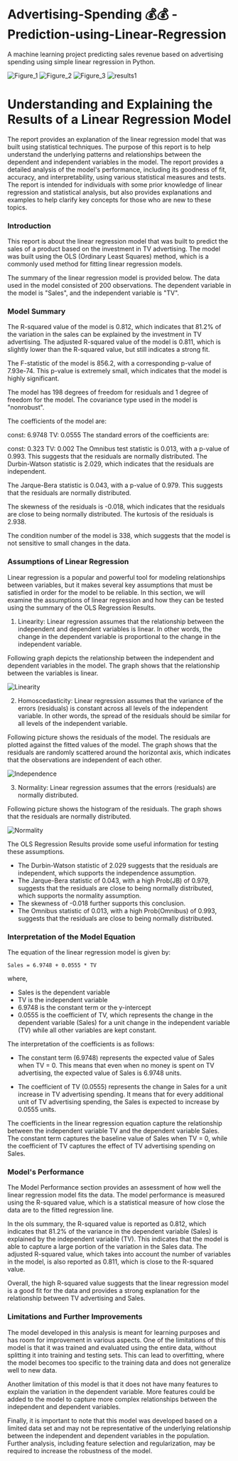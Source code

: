 # Advertising-Spending 💰💰 -Prediction-using-Linear-Regression
A machine learning project predicting sales revenue based on advertising spending using simple linear regression in Python.

![Figure_1](https://github.com/HiteshRam666/Advertising-Spending-Prediction-using-Linear-Regression/assets/116026459/683e92ef-bdda-4999-8daf-f612b617d104)
![Figure_2](https://github.com/HiteshRam666/Advertising-Spending-Prediction-using-Linear-Regression/assets/116026459/57382714-fe3b-42ca-a830-e8517c0ed755)
![Figure_3](https://github.com/HiteshRam666/Advertising-Spending-Prediction-using-Linear-Regression/assets/116026459/ffce43bb-4653-4789-86fe-9ee7e28d9122)
![results1](https://github.com/HiteshRam666/Advertising-Spending-Prediction-using-Linear-Regression/assets/116026459/a0e3aa1f-e4a5-493e-bd4a-288524d1a197)


# Understanding and Explaining the Results of a Linear Regression Model

The report provides an explanation of the linear regression model that was built using statistical techniques. The purpose of this report is to help understand the underlying patterns and relationships between the dependent and independent variables in the model. The report provides a detailed analysis of the model's performance, including its goodness of fit, accuracy, and interpretability, using various statistical measures and tests. The report is intended for individuals with some prior knowledge of linear regression and statistical analysis, but also provides explanations and examples to help clarify key concepts for those who are new to these topics.

### Introduction

This report is about the linear regression model that was built to predict the sales of a product based on the investment in TV advertising. The model was built using the OLS (Ordinary Least Squares) method, which is a commonly used method for fitting linear regression models.

The summary of the linear regression model is provided below. The data used in the model consisted of 200 observations. The dependent variable in the model is "Sales", and the independent variable is "TV".

### Model Summary

The R-squared value of the model is 0.812, which indicates that 81.2% of the variation in the sales can be explained by the investment in TV advertising. The adjusted R-squared value of the model is 0.811, which is slightly lower than the R-squared value, but still indicates a strong fit.

The F-statistic of the model is 856.2, with a corresponding p-value of 7.93e-74. This p-value is extremely small, which indicates that the model is highly significant.

The model has 198 degrees of freedom for residuals and 1 degree of freedom for the model. The covariance type used in the model is "nonrobust".

The coefficients of the model are:

const: 6.9748
TV: 0.0555
The standard errors of the coefficients are:

const: 0.323
TV: 0.002
The Omnibus test statistic is 0.013, with a p-value of 0.993. This suggests that the residuals are normally distributed. The Durbin-Watson statistic is 2.029, which indicates that the residuals are independent.

The Jarque-Bera statistic is 0.043, with a p-value of 0.979. This suggests that the residuals are normally distributed.

The skewness of the residuals is -0.018, which indicates that the residuals are close to being normally distributed. The kurtosis of the residuals is 2.938.

The condition number of the model is 338, which suggests that the model is not sensitive to small changes in the data.

### Assumptions of Linear Regression

Linear regression is a popular and powerful tool for modeling relationships between variables, but it makes several key assumptions that must be satisfied in order for the model to be reliable. In this section, we will examine the assumptions of linear regression and how they can be tested using the summary of the OLS Regression Results.

1. Linearity: Linear regression assumes that the relationship between the independent and dependent variables is linear. In other words, the change in the dependent variable is proportional to the change in the independent variable.

Following graph depicts the relationship between the independent and dependent variables in the model. The graph shows that the relationship between the variables is linear.

![Linearity](./images/Figure_1.png)

2. Homoscedasticity: Linear regression assumes that the variance of the errors (residuals) is constant across all levels of the independent variable. In other words, the spread of the residuals should be similar for all levels of the independent variable.

Following picture shows the residuals of the model. The residuals are plotted against the fitted values of the model. The graph shows that the residuals are randomly scattered around the horizontal axis, which indicates that the observations are independent of each other.

![Independence](./images/Figure_2.png)

3. Normality: Linear regression assumes that the errors (residuals) are normally distributed.

Following picture shows the histogram of the residuals. The graph shows that the residuals are normally distributed.

![Normality](./images/Figure_3.png)

The OLS Regression Results provide some useful information for testing these assumptions.

- The Durbin-Watson statistic of 2.029 suggests that the residuals are independent, which supports the independence assumption.
- The Jarque-Bera statistic of 0.043, with a high Prob(JB) of 0.979, suggests that the residuals are close to being normally distributed, which supports the normality assumption.
- The skewness of -0.018 further supports this conclusion.
- The Omnibus statistic of 0.013, with a high Prob(Omnibus) of 0.993, suggests that the residuals are close to being normally distributed.

### Interpretation of the Model Equation

The equation of the linear regression model is given by:

`Sales = 6.9748 + 0.0555 * TV`

where,

- Sales is the dependent variable
- TV is the independent variable
- 6.9748 is the constant term or the y-intercept
- 0.0555 is the coefficient of TV, which represents the change in the dependent variable (Sales) for a unit change in the independent variable (TV) while all other variables are kept constant.

The interpretation of the coefficients is as follows:

- The constant term (6.9748) represents the expected value of Sales when TV = 0. This means that even when no money is spent on TV advertising, the expected value of Sales is 6.9748 units.

- The coefficient of TV (0.0555) represents the change in Sales for a unit increase in TV advertising spending. It means that for every additional unit of TV advertising spending, the Sales is expected to increase by 0.0555 units.

The coefficients in the linear regression equation capture the relationship between the independent variable TV and the dependent variable Sales. The constant term captures the baseline value of Sales when TV = 0, while the coefficient of TV captures the effect of TV advertising spending on Sales.

### Model's Performance

The Model Performance section provides an assessment of how well the linear regression model fits the data. The model performance is measured using the R-squared value, which is a statistical measure of how close the data are to the fitted regression line.

In the ols summary, the R-squared value is reported as 0.812, which indicates that 81.2% of the variance in the dependent variable (Sales) is explained by the independent variable (TV). This indicates that the model is able to capture a large portion of the variation in the Sales data. The adjusted R-squared value, which takes into account the number of variables in the model, is also reported as 0.811, which is close to the R-squared value.

Overall, the high R-squared value suggests that the linear regression model is a good fit for the data and provides a strong explanation for the relationship between TV advertising and Sales.

### Limitations and Further Improvements

The model developed in this analysis is meant for learning purposes and has room for improvement in various aspects. One of the limitations of this model is that it was trained and evaluated using the entire data, without splitting it into training and testing sets. This can lead to overfitting, where the model becomes too specific to the training data and does not generalize well to new data.

Another limitation of this model is that it does not have many features to explain the variation in the dependent variable. More features could be added to the model to capture more complex relationships between the independent and dependent variables.

Finally, it is important to note that this model was developed based on a limited data set and may not be representative of the underlying relationship between the independent and dependent variables in the population. Further analysis, including feature selection and regularization, may be required to increase the robustness of the model.
